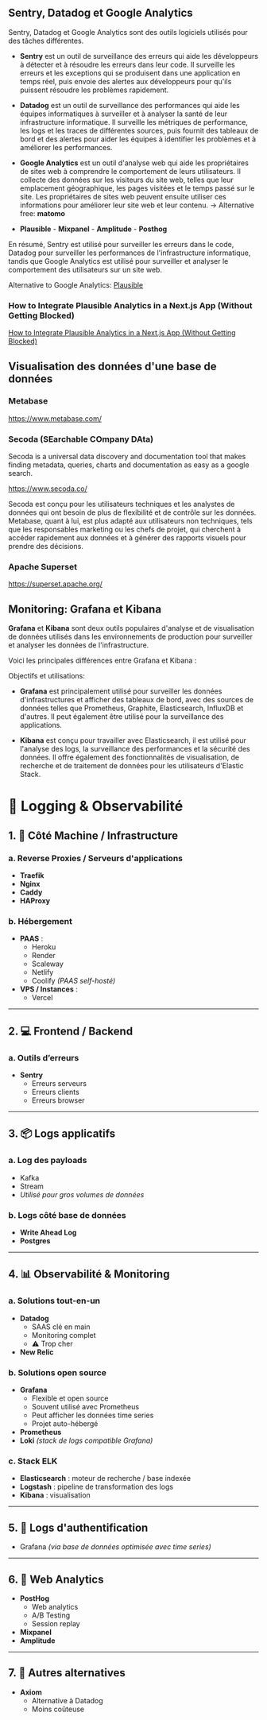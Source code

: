 ## Sentry, Datadog et Google Analytics

Sentry, Datadog et Google Analytics sont des outils logiciels utilisés pour des tâches différentes.

- **Sentry** est un outil de surveillance des erreurs qui aide les développeurs à détecter et à résoudre les erreurs dans leur code. Il surveille les erreurs et
  les exceptions qui se produisent dans une application en temps réel, puis envoie des alertes aux développeurs pour qu'ils puissent résoudre les problèmes rapidement.

- **Datadog** est un outil de surveillance des performances qui aide les équipes informatiques à surveiller et à analyser la santé de leur infrastructure informatique.
  Il surveille les métriques de performance, les logs et les traces de différentes sources, puis fournit des tableaux de bord et des alertes pour aider les équipes
  à identifier les problèmes et à améliorer les performances.

- **Google Analytics** est un outil d'analyse web qui aide les propriétaires de sites web à comprendre le comportement de leurs utilisateurs. Il collecte des données
  sur les visiteurs du site web, telles que leur emplacement géographique, les pages visitées et le temps passé sur le site. Les propriétaires de sites web peuvent
  ensuite utiliser ces informations pour améliorer leur site web et leur contenu.
  -> Alternative free: **matomo**

 - **Plausible** - **Mixpanel** - **Amplitude** - **Posthog**

En résumé, Sentry est utilisé pour surveiller les erreurs dans le code, Datadog pour surveiller les performances de l'infrastructure informatique,
tandis que Google Analytics est utilisé pour surveiller et analyser le comportement des utilisateurs sur un site web.

Alternative to Google Analytics: [Plausible](https://plausible.io/)

### How to Integrate Plausible Analytics in a Next.js App (Without Getting Blocked)

[How to Integrate Plausible Analytics in a Next.js App (Without Getting Blocked)](https://mxd.codes/articles/how-to-integrate-plausible-analytics-in-a-next-js-app-without-getting-blocked?ck_subscriber_id=2397963523&utm_source=convertkit&utm_medium=email&utm_campaign=%E2%9A%9B%EF%B8%8F%20This%20Week%20In%20React%20#proxy-the-plausible-script-and-api)

## Visualisation des données d'une base de données

### Metabase

https://www.metabase.com/

### Secoda (SEarchable COmpany DAta)

Secoda is a universal data discovery and documentation tool that makes finding metadata, queries, charts and documentation as easy as a google search.

https://www.secoda.co/

Secoda est conçu pour les utilisateurs techniques et les analystes de données qui ont besoin de plus de flexibilité et de contrôle sur les données. Metabase, quant à lui, est plus adapté aux utilisateurs non techniques, tels que les responsables marketing ou les chefs de projet, qui cherchent à accéder rapidement aux données et à générer des rapports visuels pour prendre des décisions.

### Apache Superset

https://superset.apache.org/

## Monitoring: Grafana et Kibana

**Grafana** et **Kibana** sont deux outils populaires d'analyse et de visualisation de données utilisés dans les environnements de production pour surveiller et analyser les données de l'infrastructure.

Voici les principales différences entre Grafana et Kibana :

Objectifs et utilisations:

- **Grafana** est principalement utilisé pour surveiller les données d'infrastructures et afficher des tableaux de bord, avec des sources de données telles que Prometheus, Graphite, Elasticsearch, InfluxDB et d'autres. Il peut également être utilisé pour la surveillance des applications.

- **Kibana** est conçu pour travailler avec Elasticsearch, il est utilisé pour l'analyse des logs, la surveillance des performances et la sécurité des données. Il offre également des fonctionnalités de visualisation, de recherche et de traitement de données pour les utilisateurs d'Elastic Stack.


# 📝 Logging & Observabilité

## 1. 🔧 Côté Machine / Infrastructure

### a. Reverse Proxies / Serveurs d'applications
- **Traefik**
- **Nginx**
- **Caddy**
- **HAProxy**

### b. Hébergement
- **PAAS** :  
  - Heroku  
  - Render
  - Scaleway
  - Netlify
  - Coolify *(PAAS self-hosté)*
- **VPS / Instances** :  
  - Vercel

---

## 2. 💻 Frontend / Backend

### a. Outils d’erreurs
- **Sentry**  
  - Erreurs serveurs  
  - Erreurs clients  
  - Erreurs browser

---

## 3. 📦 Logs applicatifs

### a. Log des payloads
- Kafka  
- Stream  
- *Utilisé pour gros volumes de données*

### b. Logs côté base de données
- **Write Ahead Log**
- **Postgres**

---

## 4. 📊 Observabilité & Monitoring

### a. Solutions tout-en-un
- **Datadog**  
  - SAAS clé en main  
  - Monitoring complet  
  - ⚠️ Trop cher
- **New Relic**

### b. Solutions open source
- **Grafana**  
  - Flexible et open source  
  - Souvent utilisé avec Prometheus  
  - Peut afficher les données time series  
  - Projet auto-hébergé
- **Prometheus**  
- **Loki** *(stack de logs compatible Grafana)*

### c. Stack ELK
- **Elasticsearch** : moteur de recherche / base indexée
- **Logstash** : pipeline de transformation des logs
- **Kibana** : visualisation

---

## 5. 🔐 Logs d'authentification
- Grafana *(via base de données optimisée avec time series)*

---

## 6. 🧪 Web Analytics

- **PostHog**  
  - Web analytics  
  - A/B Testing  
  - Session replay
- **Mixpanel**
- **Amplitude**

---

## 7. 🧩 Autres alternatives

- **Axiom**  
  - Alternative à Datadog  
  - Moins coûteuse
```

